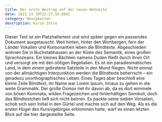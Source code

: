 ```yaml
---
title: Der erste Beitrag auf der neuen Webseite
date: 2021-11-30T22:27:19.694Z
category: Neuigkeiten
description: Kurze Intro
---
```

Dieser Text ist ein Platzhaltertext und wird später gegen ein passendes Dokument ausgetauscht. Weit hinten, hinter den Wortbergen, fern der Länder Vokalien und Konsonantien leben die Blindtexte. Abgeschieden wohnen Sie in Buchstabhausen an der Küste des Semantik, eines großen Sprachozeans. Ein kleines Bächlein namens Duden fließt durch ihren Ort und versorgt sie mit den nötigen Regelialien. Es ist ein paradiesmatisches Land, in dem einem gebratene Satzteile in den Mund fliegen. Nicht einmal von der allmächtigen Interpunktion werden die Blindtexte beherrscht – ein geradezu unorthographisches Leben. Eines Tages aber beschloß eine kleine Zeile Blindtext, ihr Name war Lorem Ipsum, hinaus zu gehen in die weite Grammatik. Der große Oxmox riet ihr davon ab, da es dort wimmele von bösen Kommata, wilden Fragezeichen und hinterhältigen Semikoli, doch das Blindtextchen ließ sich nicht beirren. Es packte seine sieben Versalien, schob sich sein Initial in den Gürtel und machte sich auf den Weg. Als es die ersten Hügel des Kursivgebirges erklommen hatte, warf es einen letzten Blick auf die hier dargestellte Seite.
